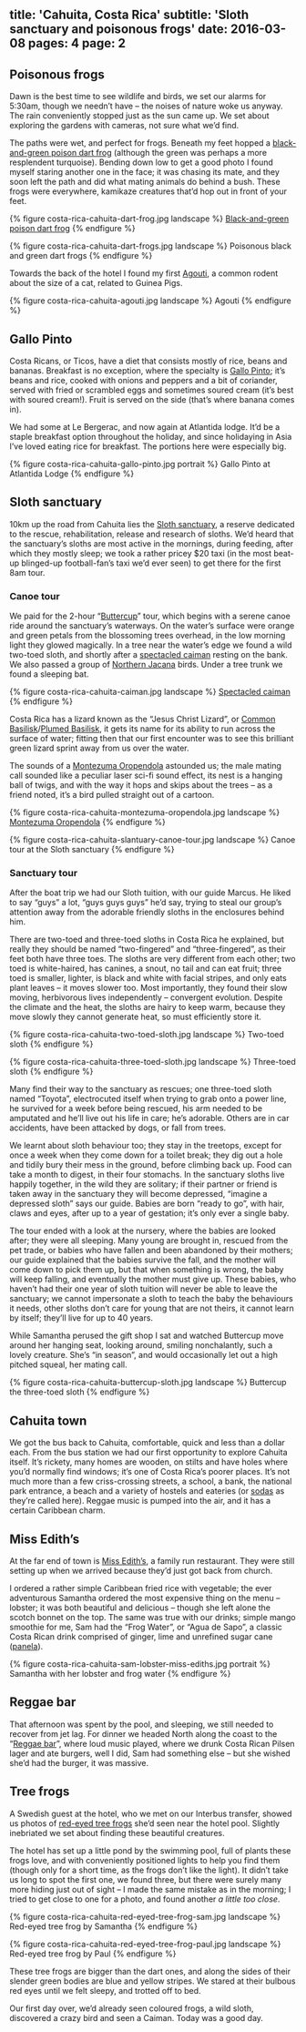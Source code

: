 title: 'Cahuita, Costa Rica'
subtitle: 'Sloth sanctuary and poisonous frogs'
date: 2016-03-08
pages: 4
page: 2
---

## Poisonous frogs

Dawn is the best time to see wildlife and birds, we set our alarms for 5:30am, though we needn’t have – the noises of nature woke us anyway. The rain conveniently stopped just as the sun came up. We set about exploring the gardens with cameras, not sure what we’d find.

The paths were wet, and perfect for frogs. Beneath my feet hopped a [black-and-green poison dart frog](https://en.wikipedia.org/wiki/Green_and_black_poison_dart_frog) (although the green was perhaps a more resplendent turquoise). Bending down low to get a good photo I found myself staring another one in the face; it was chasing its mate, and they soon left the path and did what mating animals do behind a bush. These frogs were everywhere, kamikaze creatures that’d hop out in front of your feet.

{% figure costa-rica-cahuita-dart-frog.jpg landscape %}
[Black-and-green poison dart frog](https://en.wikipedia.org/wiki/Green_and_black_poison_dart_frog)
{% endfigure %}

{% figure costa-rica-cahuita-dart-frogs.jpg landscape %}
Poisonous black and green dart frogs
{% endfigure %}

Towards the back of the hotel I found my first [Agouti](https://en.wikipedia.org/wiki/Common_agouti), a common rodent about the size of a cat, related to Guinea Pigs.

{% figure costa-rica-cahuita-agouti.jpg landscape %}
Agouti
{% endfigure %}

## Gallo Pinto

Costa Ricans, or Ticos, have a diet that consists mostly of rice, beans and bananas. Breakfast is no exception, where the specialty is [Gallo Pinto](https://en.wikipedia.org/wiki/Gallo_pinto); it’s beans and rice, cooked with onions and peppers and a bit of coriander, served with fried or scrambled eggs and sometimes soured cream (it’s best with soured cream!). Fruit is served on the side (that’s where banana comes in).

We had some at Le Bergerac, and now again at Atlantida lodge. It’d be a staple breakfast option throughout the holiday, and since holidaying in Asia I’ve loved eating rice for breakfast. The portions here were especially big.

{% figure costa-rica-cahuita-gallo-pinto.jpg portrait %}
Gallo Pinto at Atlantida Lodge
{% endfigure %}

## Sloth sanctuary

10km up the road from Cahuita lies the [Sloth sanctuary](http://www.slothsanctuary.com/), a reserve dedicated to the rescue, rehabilitation, release and research of sloths. We’d heard that the sanctuary’s sloths are most active in the mornings, during feeding, after which they mostly sleep; we took a rather pricey $20 taxi (in the most beat-up blinged-up football-fan’s taxi we’d ever seen) to get there for the first 8am tour.

### Canoe tour

We paid for the 2-hour “[Buttercup](http://www.slothsanctuary.com/sloth-tours/buttercup-tour/)” tour, which begins with a serene canoe ride around the sanctuary’s waterways. On the water’s surface were orange and green petals from the blossoming trees overhead, in the low morning light they glowed magically. In a tree near the water’s edge we found a wild two-toed sloth, and shortly after a [spectacled caiman](https://en.wikipedia.org/wiki/Spectacled_caiman) resting on the bank. We also passed a group of [Northern Jacana](https://en.wikipedia.org/wiki/Northern_jacana) birds. Under a tree trunk we found a sleeping bat.

{% figure costa-rica-cahuita-caiman.jpg landscape %}
[Spectacled caiman](https://en.wikipedia.org/wiki/Spectacled_caiman)
{% endfigure %}

Costa Rica has a lizard known as the “Jesus Christ Lizard”, or [Common Basilisk](https://en.wikipedia.org/wiki/Common_basilisk)/[Plumed Basilisk](https://en.wikipedia.org/wiki/Plumed_basilisk), it gets its name for its ability to run across the surface of water; fitting then that our first encounter was to see this brilliant green lizard sprint away from us over the water.

The sounds of a [Montezuma Oropendola](https://en.wikipedia.org/wiki/Montezuma_oropendola) astounded us; the male mating call sounded like a peculiar laser sci-fi sound effect, its nest is a hanging ball of twigs, and with the way it hops and skips about the trees – as a friend noted, it’s a bird pulled straight out of a cartoon.

{% figure costa-rica-cahuita-montezuma-oropendola.jpg landscape %}
[Montezuma Oropendola](https://en.wikipedia.org/wiki/Montezuma_oropendola)
{% endfigure %}

{% figure costa-rica-cahuita-slantuary-canoe-tour.jpg landscape %}
Canoe tour at the Sloth sanctuary
{% endfigure %}

### Sanctuary tour

After the boat trip we had our Sloth tuition, with our guide Marcus. He liked to say “guys” a lot, “guys guys guys” he’d say, trying to steal our group’s attention away from the adorable friendly sloths in the enclosures behind him.

There are two-toed and three-toed sloths in Costa Rica he explained, but really they should be named “two-fingered” and “three-fingered”, as their feet both have three toes. The sloths are very different from each other; two toed is white-haired, has canines, a snout, no tail and can eat fruit; three toed is smaller, lighter, is black and white with facial stripes, and only eats plant leaves – it moves slower too. Most importantly, they found their slow moving, herbivorous lives independently – convergent evolution. Despite the climate and the heat, the sloths are hairy to keep warm, because they move slowly they cannot generate heat, so must efficiently store it.

{% figure costa-rica-cahuita-two-toed-sloth.jpg landscape %}
Two-toed sloth
{% endfigure %}

{% figure costa-rica-cahuita-three-toed-sloth.jpg landscape %}
Three-toed sloth
{% endfigure %}

Many find their way to the sanctuary as rescues; one three-toed sloth named “Toyota”, electrocuted itself when trying to grab onto a power line, he survived for a week before being rescued, his arm needed to be amputated and he’ll live out his life in care; he’s adorable. Others are in car accidents, have been attacked by dogs, or fall from trees.

We learnt about sloth behaviour too; they stay in the treetops, except for once a week when they come down for a toilet break; they dig out a hole and tidily bury their mess in the ground, before climbing back up. Food can take a month to digest, in their four stomachs. In the sanctuary sloths live happily together, in the wild they are solitary; if their partner or friend is taken away in the sanctuary they will become depressed, “imagine a depressed sloth” says our guide. Babies are born “ready to go”, with hair, claws and eyes, after up to a year of gestation; it’s only ever a single baby.

The tour ended with a look at the nursery, where the babies are looked after; they were all sleeping. Many young are brought in, rescued from the pet trade, or babies who have fallen and been abandoned by their mothers; our guide explained that the babies survive the fall, and the mother will come down to pick them up, but that when something is wrong, the baby will keep falling, and eventually the mother must give up. These babies, who haven’t had their one year of sloth tuition will never be able to leave the sanctuary; we cannot impersonate a sloth to teach the baby the behaviours it needs, other sloths don’t care for young that are not theirs, it cannot learn by itself; they’ll live for up to 40 years.

While Samantha perused the gift shop I sat and watched Buttercup move around her hanging seat, looking around, smiling nonchalantly, such a lovely creature. She’s “in season”, and would occasionally let out a high pitched squeal, her mating call.

{% figure costa-rica-cahuita-buttercup-sloth.jpg landscape %}
Buttercup the three-toed sloth
{% endfigure %}

## Cahuita town

We got the bus back to Cahuita, comfortable, quick and less than a dollar each. From the bus station we had our first opportunity to explore Cahuita itself. It’s rickety, many homes are wooden, on stilts and have holes where you’d normally find windows; it’s one of Costa Rica’s poorer places. It’s not much more than a few criss-crossing streets, a school, a bank, the national park entrance, a beach and a variety of hostels and eateries (or [sodas](http://costarica.com/blog/foodies-guide-to-costa-rican-sodas/) as they’re called here). Reggae music is pumped into the air, and it has a certain Caribbean charm.

## Miss Edith’s

At the far end of town is [Miss Edith’s](https://www.tripadvisor.co.uk/Restaurant_Review-g309262-d1008050-Reviews-Miss_Ediths_s_Restaurant-Cahuita_Province_of_Limon.html), a family run restaurant. They were still setting up when we arrived because they’d just got back from church.

I ordered a rather simple Caribbean fried rice with vegetable; the ever adventurous Samantha ordered the most expensive thing on the menu – lobster; it was both beautiful and delicious – though she left alone the scotch bonnet on the top. The same was true with our drinks; simple mango smoothie for me, Sam had the “Frog Water”, or “Agua de Sapo”, a classic Costa Rican drink comprised of ginger, lime and unrefined sugar cane ([panela](https://en.wikipedia.org/wiki/Panela)).

{% figure costa-rica-cahuita-sam-lobster-miss-ediths.jpg portrait %}
Samantha with her lobster and frog water
{% endfigure %}

## Reggae bar

That afternoon was spent by the pool, and sleeping, we still needed to recover from jet lag. For dinner we headed North along the coast to the “[Reggae bar](http://www.tripadvisor.com/ShowUserReviews-g309262-d7716739-r263805432-Reggae-Cahuita_Province_of_Limon.html)”, where loud music played, where we drunk Costa Rican Pilsen lager and ate burgers, well I did, Sam had something else – but she wished she’d had the burger, it was massive.

## Tree frogs

A Swedish guest at the hotel, who we met on our Interbus transfer, showed us photos of [red-eyed tree frogs](https://en.wikipedia.org/wiki/Agalychnis_callidryas) she’d seen near the hotel pool. Slightly inebriated we set about finding these beautiful creatures.

The hotel has set up a little pond by the swimming pool, full of plants these frogs love, and with conveniently positioned lights to help you find them (though only for a short time, as the frogs don’t like the light). It didn’t take us long to spot the first one, we found three, but there were surely many more hiding just out of sight – I made the same mistake as in the morning; I tried to get close to one for a photo, and found another _a little too close_.

{% figure costa-rica-cahuita-red-eyed-tree-frog-sam.jpg landscape %}
Red-eyed tree frog by Samantha
{% endfigure %}

{% figure costa-rica-cahuita-red-eyed-tree-frog-paul.jpg landscape %}
Red-eyed tree frog by Paul
{% endfigure %}

These tree frogs are bigger than the dart ones, and along the sides of their slender green bodies are blue and yellow stripes. We stared at their bulbous red eyes until we felt sleepy, and trotted off to bed.

Our first day over, we’d already seen coloured frogs, a wild sloth, discovered a crazy bird and seen a Caiman. Today was a good day.
